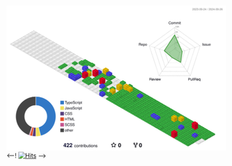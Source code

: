 ![](./profile-3d-contrib/profile-gitblock.svg)
<--! [![Hits](https://hits.seeyoufarm.com/api/count/incr/badge.svg?url=https%3A%2F%2Fgithub.com%2Fhyooo11&count_bg=%23FFBC47&title_bg=%234B3B28&icon=awesomelists.svg&icon_color=%23FFFFFF&title=hits&edge_flat=true)](https://hits.seeyoufarm.com) -->